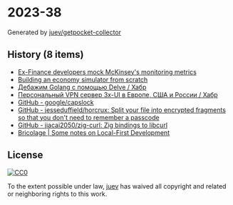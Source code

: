 # 2023-38

Generated by [juev/getpocket-collector](https://github.com/juev/getpocket-collector)

## History (8 items)

- [Ex-Finance developers mock McKinsey's monitoring metrics](https://www.efinancialcareers.com/news/2023/09/mckinsey-how-to-measure-software-developer-productivity)
- [Building an economy simulator from scratch](https://thomassimon.dev/ps/4)
- [Дебажим Golang с помощью Delve / Хабр](https://habr.com/ru/companies/slurm/articles/761016/)
- [Персональный VPN сервер 3x-UI в Европе, США и России / Хабр](https://habr.com/ru/companies/hostkey/articles/758462/)
- [GitHub - google/capslock](https://github.com/google/capslock)
- [GitHub - jesseduffield/horcrux: Split your file into encrypted fragments so that you don't need to remember a passcode](https://github.com/jesseduffield/horcrux)
- [GitHub - jiacai2050/zig-curl: Zig bindings to libcurl](https://github.com/jiacai2050/zig-curl)
- [Bricolage | Some notes on Local-First Development](https://bricolage.io/some-notes-on-local-first-development/)

## License

[![CC0](https://mirrors.creativecommons.org/presskit/buttons/88x31/svg/cc-zero.svg)](https://creativecommons.org/publicdomain/zero/1.0/)

To the extent possible under law, [juev](https://github.com/juev) has waived all copyright and related or neighboring rights to this work.
